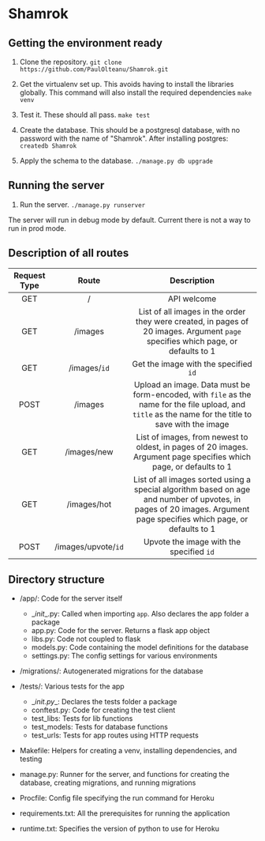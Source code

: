 # Shamrok

## Getting the environment ready

1. Clone the repository. `git clone https://github.com/PaulOlteanu/Shamrok.git`

2. Get the virtualenv set up. This avoids having to install the libraries globally. This command will also install the required dependencies `make venv`

3. Test it. These should all pass. `make test`

4. Create the database. This should be a postgresql database, with no password with the name of "Shamrok". After installing postgres: `createdb Shamrok`

5. Apply the schema to the database. `./manage.py db upgrade`

## Running the server

1. Run the server. `./manage.py runserver`

The server will run in debug mode by default. Current there is not a way to run in prod mode.

## Description of all routes

| Request Type | Route | Description |
|:---:|:---:|:---:|
| GET | / | API welcome |
| GET | /images | List of all images in the order they were created, in pages of 20 images. Argument `page` specifies which page, or defaults to 1 |
| GET | /images/`id` | Get the image with the specified `id` |
| POST | /images | Upload an image. Data must be form-encoded, with `file` as the name for the file upload, and `title` as the name for the title to save with the image |
| GET | /images/new | List of images, from newest to oldest, in pages of 20 images. Argument page specifies which page, or defaults to 1 |
| GET | /images/hot | List of all images sorted using a special algorithm based on age and number of upvotes, in pages of 20 images. Argument page specifies which page, or defaults to 1 |
| POST | /images/upvote/`id` | Upvote the image with the specified `id` |

## Directory structure

* /app/: Code for the server itself
    * \__init__.py: Called when importing `app`. Also declares the app folder a package
    * app.py: Code for the server. Returns a flask app object
    * libs.py: Code not coupled to flask
    * models.py: Code containing the model definitions for the database
    * settings.py: The config settings for various environments


* /migrations/: Autogenerated migrations for the database


* /tests/: Various tests for the app
    * \__init.py__: Declares the tests folder a package
    * conftest.py: Code for creating the test client
    * test_libs: Tests for lib functions
    * test_models: Tests for database functions
    * test_urls: Tests for app routes using HTTP requests


* Makefile: Helpers for creating a venv, installing dependencies, and testing

* manage.py: Runner for the server, and functions for creating the database, creating migrations, and running migrations

* Procfile: Config file specifying the run command for Heroku

* requirements.txt: All the prerequisites for running the application

* runtime.txt: Specifies the version of python to use for Heroku
